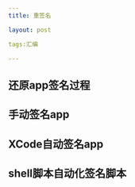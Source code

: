 ```yaml
---
title: 重签名

layout: post

tags:汇编

---
```


## 还原app签名过程

## 手动签名app

## XCode自动签名app

## shell脚本自动化签名脚本